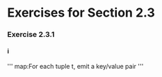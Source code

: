 # Exercises for Section 2.3
### Exercise 2.3.1 
#### i
'''
map:For each tuple t, emit a key/value pair
'''
 
